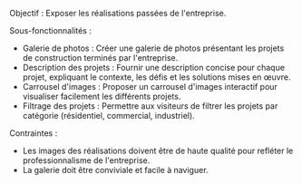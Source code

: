 Objectif : Exposer les réalisations passées de l'entreprise.

Sous-fonctionnalités :

- Galerie de photos : Créer une galerie de photos présentant les projets de construction terminés par l'entreprise.
- Description des projets : Fournir une description concise pour chaque projet, expliquant le contexte, les défis et les solutions mises en œuvre.
- Carrousel d'images : Proposer un carrousel d'images interactif pour visualiser facilement les différents projets.
- Filtrage des projets : Permettre aux visiteurs de filtrer les projets par catégorie (résidentiel, commercial, industriel).

Contraintes :

- Les images des réalisations doivent être de haute qualité pour refléter le professionnalisme de l'entreprise.
- La galerie doit être conviviale et facile à naviguer.
